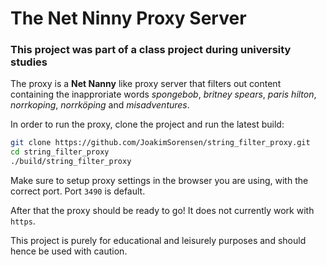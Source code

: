 # The Net Ninny Proxy Server

### This project was part of a class project during university studies
The proxy is a **Net Nanny** like proxy server that filters out content containing the inapproriate words *spongebob*, *britney spears*, *paris hilton*, *norrkoping*, *norrköping* and *misadventures*.  

In order to run the proxy, clone the project and run the latest build:

```bash
git clone https://github.com/JoakimSorensen/string_filter_proxy.git
cd string_filter_proxy
./build/string_filter_proxy
```

Make sure to setup proxy settings in the browser you are using, with the correct port. Port ```3490``` is default.

After that the proxy should be ready to go! It does not currently work with ```https```.

This project is purely for educational and leisurely purposes and should hence be used with caution.
